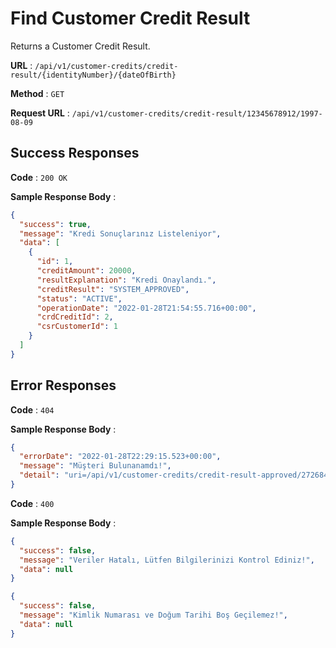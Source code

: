# Find Customer Credit Result 

Returns a Customer Credit Result.

**URL** : `/api/v1/customer-credits/credit-result/{identityNumber}/{dateOfBirth}`

**Method** : `GET`

**Request URL** : `/api/v1/customer-credits/credit-result/12345678912/1997-08-09`

## Success Responses

**Code** : `200 OK`

**Sample Response Body** :

```json
{
  "success": true,
  "message": "Kredi Sonuçlarınız Listeleniyor",
  "data": [
    {
      "id": 1,
      "creditAmount": 20000,
      "resultExplanation": "Kredi Onaylandı.",
      "creditResult": "SYSTEM_APPROVED",
      "status": "ACTIVE",
      "operationDate": "2022-01-28T21:54:55.716+00:00",
      "crdCreditId": 2,
      "csrCustomerId": 1
    }
  ]
}
```

## Error Responses

**Code** : `404`

**Sample Response Body** :

```json
{
  "errorDate": "2022-01-28T22:29:15.523+00:00",
  "message": "Müşteri Bulunanamdı!",
  "detail": "uri=/api/v1/customer-credits/credit-result-approved/27268468181/1997-09-08"
}
```

**Code** : `400`

**Sample Response Body** :

```json
{
  "success": false,
  "message": "Veriler Hatalı, Lütfen Bilgilerinizi Kontrol Ediniz!",
  "data": null
}
```

```json
{
  "success": false,
  "message": "Kimlik Numarası ve Doğum Tarihi Boş Geçilemez!",
  "data": null
}
```
